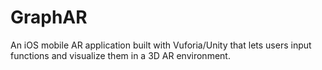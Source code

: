 # GraphAR
An iOS mobile AR application built with Vuforia/Unity that lets users input functions and visualize them in a 3D AR environment.
